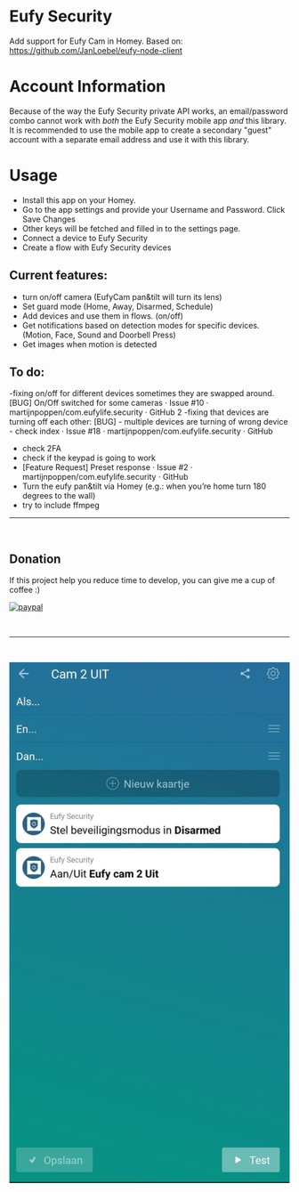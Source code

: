 # Eufy Security

Add support for Eufy Cam in Homey.
Based on: https://github.com/JanLoebel/eufy-node-client

# Account Information

Because of the way the Eufy Security private API works, an email/password combo cannot
work with _both_ the Eufy Security mobile app _and_ this library. It is recommended to
use the mobile app to create a secondary "guest" account with a separate email address
and use it with this library.

# Usage
- Install this app on your Homey.
- Go to the app settings and provide your Username and Password. Click Save Changes
- Other keys will be fetched and filled in to the settings page.
- Connect a device to Eufy Security
- Create a flow with Eufy Security devices

## Current features:
- turn on/off camera (EufyCam pan&tilt will turn its lens)
- Set guard mode (Home, Away, Disarmed, Schedule)
- Add devices and use them in flows. (on/off)
- Get notifications based on detection modes for specific devices. (Motion, Face, Sound and Doorbell Press) 
- Get images when motion is detected

## To do:

-fixing on/off for different devices sometimes they are swapped around. [BUG] On/Off switched for some cameras · Issue #10 · martijnpoppen/com.eufylife.security · GitHub 2
-fixing that devices are turning off each other: [BUG] - multiple devices are turning of wrong device - check index · Issue #18 · martijnpoppen/com.eufylife.security · GitHub
- check 2FA
- check if the keypad is going to work
- [Feature Request] Preset response · Issue #2 · martijnpoppen/com.eufylife.security · GitHub
- Turn the eufy pan&tilt via Homey (e.g.: when you’re home turn 180 degrees to the wall)
- try to include ffmpeg

---
&nbsp;
## Donation
If this project help you reduce time to develop, you can give me a cup of coffee :) 

[![paypal](https://www.paypalobjects.com/en_US/NL/i/btn/btn_donateCC_LG.gif)](https://paypal.me/martijnpoppen)

&nbsp;

---
&nbsp;

![image info](./assets/images/eufy1.jpeg)
